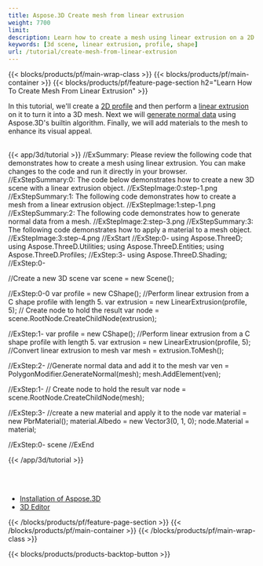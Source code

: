 ```yaml
---
title: Aspose.3D Create mesh from linear extrusion
weight: 7700
limit: 
description: Learn how to create a mesh using linear extrusion on a 2D shape
keywords: [3d scene, linear extrusion, profile, shape]
url: /tutorial/create-mesh-from-linear-extrusion
---
```


{{< blocks/products/pf/main-wrap-class >}}
{{< blocks/products/pf/main-container >}}
{{< blocks/products/pf/feature-page-section h2="Learn How To Create Mesh From Linear Extrusion" >}}

<p>
In this tutorial, we'll create a <a href="https://reference.aspose.com/3d/net/aspose.threed.profiles/profile/">2D profile</a> and then perform a <a href="https://reference.aspose.com/3d/net/aspose.threed.entities/linearextrusion/">linear extrusion</a> on it to turn it into a 3D mesh. Next we will <a href="https://reference.aspose.com/3d/net/aspose.threed.entities/polygonmodifier/generatenormal/">generate normal data</a> using Aspose.3D's builtin algorithm. Finally, we will add materials to the mesh to enhance its visual appeal.

</p>

<br />
{{< app/3d/tutorial >}}
//ExSummary: Please review the following code that demonstrates how to create a mesh using linear extrusion. You can make changes to the code and run it directly in your browser.
//ExStepSummary:0: The code below demonstrates how to create a new 3D scene with a linear extrusion object.
//ExStepImage:0:step-1.png
//ExStepSummary:1: The following code demonstrates how to create a mesh from a linear extrusion object.
//ExStepImage:1:step-1.png
//ExStepSummary:2: The following code demonstrates how to generate normal data from a mesh.
//ExStepImage:2:step-3.png
//ExStepSummary:3: The following code demonstrates how to apply a material to a mesh object.
//ExStepImage:3:step-4.png
//ExStart
//ExStep:0-
using Aspose.ThreeD;
using Aspose.ThreeD.Utilities;
using Aspose.ThreeD.Entities;
using Aspose.ThreeD.Profiles;
//ExStep:3-
using Aspose.ThreeD.Shading;
//ExStep:0-

//Create a new 3D scene
var scene = new Scene();

//ExStep:0-0
var profile = new CShape();
//Perform linear extrusion from a C shape profile with length 5.
var extrusion = new LinearExtrusion(profile, 5);
// Create node to hold the result
var node = scene.RootNode.CreateChildNode(extrusion);

//ExStep:1-
var profile = new CShape();
//Perform linear extrusion from a C shape profile with length 5.
var extrusion = new LinearExtrusion(profile, 5);
//Convert linear extrusion to mesh
var mesh = extrusion.ToMesh();

//ExStep:2-
//Generate normal data and add it to the mesh
var ven =  PolygonModifier.GenerateNormal(mesh);
mesh.AddElement(ven);

//ExStep:1-
// Create node to hold the result
var node = scene.RootNode.CreateChildNode(mesh);

//ExStep:3-
//create a new material and apply it to the node
var material = new PbrMaterial();
material.Albedo = new Vector3(0, 1, 0);
node.Material = material;

//ExStep:0-
scene
//ExEnd


{{< /app/3d/tutorial >}}
<br />

<br />
<br />
<div class="code-sample">
    <ul class="link-list">
        <li class="link-item"><a href="https://docs.aspose.com/3d/net/installation/">Installation of Aspose.3D</a></li>
        <li class="link-item"><a href="https://products.aspose.app/3d/editor/">3D Editor</a></li>
    </ul>
</div>

{{< /blocks/products/pf/feature-page-section >}}
{{< /blocks/products/pf/main-container >}}
{{< /blocks/products/pf/main-wrap-class >}}

{{< blocks/products/products-backtop-button >}}

